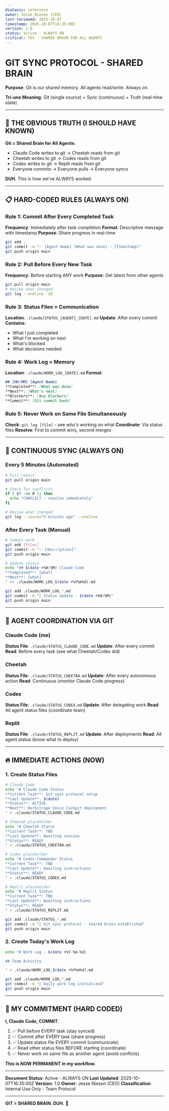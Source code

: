 ```yaml
---
diataxis: reference
owner: Jesse Niesen (CEO)
last-reviewed: 2025-10-07
timestamp: 2025-10-07T16:35:00Z
version: 1.0
status: active - ALWAYS ON
critical: YES - SHARED BRAIN FOR ALL AGENTS
---
```


# GIT SYNC PROTOCOL - SHARED BRAIN

**Purpose**: Git is our shared memory. All agents read/write. Always on.

**Tri-une Meaning**: Git (single source) + Sync (continuous) + Truth (real-time state)

---

## 🧠 THE OBVIOUS TRUTH (I SHOULD HAVE KNOWN)

**Git = Shared Brain for All Agents**:

- Claude Code writes to git → Cheetah reads from git
- Cheetah writes to git → Codex reads from git
- Codex writes to git → Replit reads from git
- Everyone commits → Everyone pulls → Everyone syncs

**DUH.** This is how we've ALWAYS worked.

---

## 📋 HARD-CODED RULES (ALWAYS ON)

### Rule 1: Commit After Every Completed Task

**Frequency**: Immediately after task completion
**Format**: Descriptive message with timestamp
**Purpose**: Share progress in real-time

```bash
git add .
git commit -m "✅ [Agent Name] [What was done] - [Timestamp]"
git push origin main
```

### Rule 2: Pull Before Every New Task

**Frequency**: Before starting ANY work
**Purpose**: Get latest from other agents

```bash
git pull origin main
# Review what changed
git log --oneline -10
```

### Rule 3: Status Files = Communication

**Location**: `.claude/STATUS_[AGENT]_[DATE].md`
**Update**: After every commit
**Contains**:

- What I just completed
- What I'm working on next
- What's blocked
- What decisions needed

### Rule 4: Work Log = Memory

**Location**: `.claude/WORK_LOG_[DATE].md`
**Format**:

```markdown
## [HH:MM] [Agent Name]
**Completed**: [What was done]
**Next**: [What's next]
**Blockers**: [Any blockers]
**Commit**: [Git commit hash]
```

### Rule 5: Never Work on Same File Simultaneously

**Check**: `git log [file]` - see who's working on what
**Coordinate**: Via status files
**Resolve**: First to commit wins, second merges

---

## 🔄 CONTINUOUS SYNC (ALWAYS ON)

### Every 5 Minutes (Automated)

```bash
# Pull latest
git pull origin main

# Check for conflicts
if [ $? -ne 0 ]; then
  echo "CONFLICT - resolve immediately"
fi

# Review what changed
git log --since="5 minutes ago" --oneline
```

### After Every Task (Manual)

```bash
# Commit work
git add [files]
git commit -m "✅ [description]"
git push origin main

# Update status
echo "## $(date +%H:%M) Claude Code
**Completed**: [what]
**Next**: [what]
" >> .claude/WORK_LOG_$(date +%Y%m%d).md

git add .claude/WORK_LOG_*.md
git commit -m "📝 Status update - $(date +%H:%M)"
git push origin main
```

---

## 🤝 AGENT COORDINATION VIA GIT

### Claude Code (me)

**Status File**: `.claude/STATUS_CLAUDE_CODE.md`
**Update**: After every commit
**Read**: Before every task (see what Cheetah/Codex did)

### Cheetah

**Status File**: `.claude/STATUS_CHEETAH.md`
**Update**: After every autonomous action
**Read**: Continuous (monitor Claude Code progress)

### Codex

**Status File**: `.claude/STATUS_CODEX.md`
**Update**: After delegating work
**Read**: All agent status files (coordinate team)

### Replit

**Status File**: `.claude/STATUS_REPLIT.md`
**Update**: After deployments
**Read**: All agent status (know what to deploy)

---

## 🔥 IMMEDIATE ACTIONS (NOW)

### 1. Create Status Files

```bash
# Claude Code
echo "# Claude Code Status
**Current Task**: Git sync protocol setup
**Last Update**: $(date)
**Status**: ACTIVE
**Next**: Herbitrage Voice Cockpit deployment
" > .claude/STATUS_CLAUDE_CODE.md

# Cheetah placeholder
echo "# Cheetah Status
**Current Task**: TBD
**Last Update**: Awaiting session
**Status**: READY
" > .claude/STATUS_CHEETAH.md

# Codex placeholder
echo "# Codex Commander Status
**Current Task**: TBD
**Last Update**: Awaiting instructions
**Status**: READY
" > .claude/STATUS_CODEX.md

# Replit placeholder
echo "# Replit Status
**Current Task**: TBD
**Last Update**: Awaiting instructions
**Status**: READY
" > .claude/STATUS_REPLIT.md

git add .claude/STATUS_*.md
git commit -m "🧠 Git sync protocol - shared brain established"
git push origin main
```

### 2. Create Today's Work Log

```bash
echo "# Work Log - $(date +%Y-%m-%d)

## Team Activity

" > .claude/WORK_LOG_$(date +%Y%m%d).md

git add .claude/WORK_LOG_*.md
git commit -m "📝 Daily work log initialized"
git push origin main
```

---

## 💪 MY COMMITMENT (HARD CODED)

**I, Claude Code, COMMIT**:

1. ✅ Pull before EVERY task (stay synced)
2. ✅ Commit after EVERY task (share progress)
3. ✅ Update status file EVERY commit (communicate)
4. ✅ Read other status files BEFORE starting (coordinate)
5. ✅ Never work on same file as another agent (avoid conflicts)

**This is NOW PERMANENT in my workflow.**

---

**Document Status**: Active - ALWAYS ON
**Last Updated**: 2025-10-07T16:35:00Z
**Version**: 1.0
**Owner**: Jesse Niesen (CEO)
**Classification**: Internal Use Only - Team Protocol

---

**GIT = SHARED BRAIN. DUH.** 🧠
